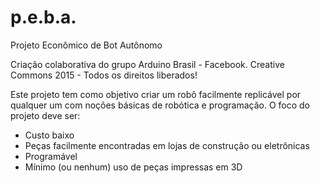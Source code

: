 # p.e.b.a.
Projeto Econômico de Bot Autônomo

Criação colaborativa do grupo Arduino Brasil - Facebook.
Creative Commons 2015 - Todos os direitos liberados!

Este projeto tem como objetivo criar um robô facilmente replicável por qualquer um
com noções básicas de robótica e programação. O foco do projeto deve ser:
- Custo baixo
- Peças facilmente encontradas em lojas de construção ou eletrônicas
- Programável
- Mínimo (ou nenhum) uso de peças impressas em 3D
